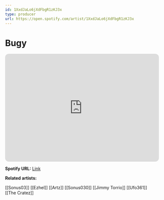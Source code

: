 ```yaml
---
id: 1XxdJaLo6jXdFbgR1zKJ3x
type: producer
url: https://open.spotify.com/artist/1XxdJaLo6jXdFbgR1zKJ3x
---
```

# Bugy

<iframe style="border-radius:12px" src="https://open.spotify.com/embed/artist/1XxdJaLo6jXdFbgR1zKJ3x" width="100%" height="352" frameBorder="0" allowfullscreen="" allow="autoplay; clipboard-write; encrypted-media; fullscreen; picture-in-picture" loading="lazy"></iframe>

**Spotify URL:** [Link](https://open.spotify.com/artist/1XxdJaLo6jXdFbgR1zKJ3x)

**Related artists:**

[[Sonus03]]
[[Ezhel]]
[[Artz]]
[[Sonus030]]
[[Jimmy Torrio]]
[[Ufo361]]
[[The Cratez]]
